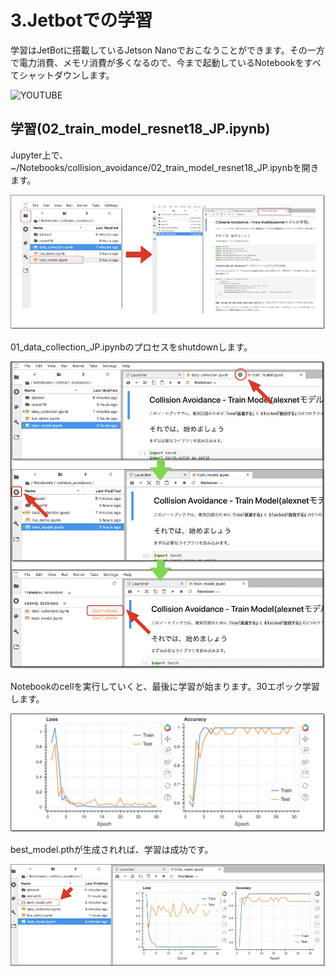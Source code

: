 # 3.Jetbotでの学習

学習はJetBotに搭載しているJetson Nanoでおこなうことができます。その一方で電力消費、メモリ消費が多くなるので、今まで起動しているNotebookをすべてシャットダウンします。

![YOUTUBE](5ab0m38ZTWo)

## 学習(02_train_model_resnet18_JP.ipynb)

Jupyter上で、~/Notebooks/collision_avoidance/02_train_model_resnet18_JP.ipynbを開きます。

![](./img/train001.jpg)

01_data_collection_JP.ipynbのプロセスをshutdownします。

![](./img/train002.jpg)

Notebookのcellを実行していくと、最後に学習が始まります。30エポック学習します。

![](./img/how002.jpg)

best_model.pthが生成されれば、学習は成功です。

![](./img/result001.jpg)
